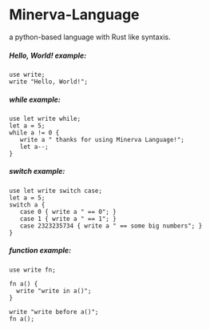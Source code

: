 # Minerva-Language
a python-based language with Rust like syntaxis.

##### Hello, World! example:
```
use write;
write "Hello, World!";
```

##### while example:
```
use let write while;
let a = 5;
while a != 0 {
   write a " thanks for using Minerva Language!";
   let a--;
}
```

##### switch example:
```
use let write switch case;
let a = 5;
switch a {
   case 0 { write a " == 0"; }
   case 1 { write a " == 1"; }
   case 2323235734 { write a " == some big numbers"; }
}
```

##### function example:
```
use write fn;

fn a() {
  write "write in a()";
}

write "write before a()";
fn a();
```
